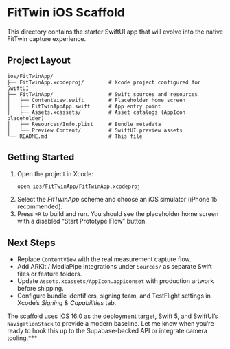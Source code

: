 # FitTwin iOS Scaffold

This directory contains the starter SwiftUI app that will evolve into the native FitTwin capture experience.

## Project Layout

```
ios/FitTwinApp/
├── FitTwinApp.xcodeproj/        # Xcode project configured for SwiftUI
├── FitTwinApp/                  # Swift sources and resources
│   ├── ContentView.swift        # Placeholder home screen
│   ├── FitTwinAppApp.swift      # App entry point
│   ├── Assets.xcassets/         # Asset catalogs (AppIcon placeholder)
│   ├── Resources/Info.plist     # Bundle metadata
│   └── Preview Content/         # SwiftUI preview assets
└── README.md                    # This file
```

## Getting Started

1. Open the project in Xcode:
   ```bash
   open ios/FitTwinApp/FitTwinApp.xcodeproj
   ```
2. Select the *FitTwinApp* scheme and choose an iOS simulator (iPhone 15 recommended).
3. Press `⌘R` to build and run. You should see the placeholder home screen with a disabled “Start Prototype Flow” button.

## Next Steps

- Replace `ContentView` with the real measurement capture flow.
- Add ARKit / MediaPipe integrations under `Sources/` as separate Swift files or feature folders.
- Update `Assets.xcassets/AppIcon.appiconset` with production artwork before shipping.
- Configure bundle identifiers, signing team, and TestFlight settings in Xcode’s *Signing & Capabilities* tab.

The scaffold uses iOS 16.0 as the deployment target, Swift 5, and SwiftUI’s `NavigationStack` to provide a modern baseline. Let me know when you’re ready to hook this up to the Supabase-backed API or integrate camera tooling.***
